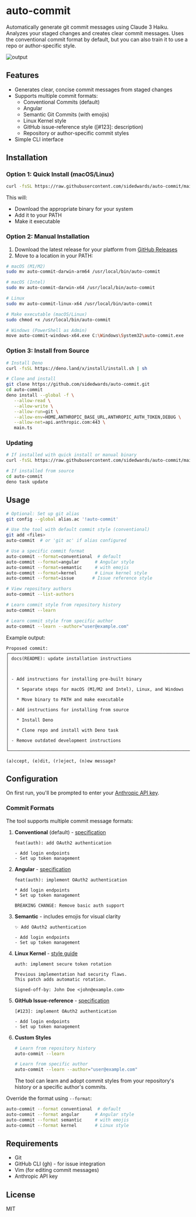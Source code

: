 # auto-commit

Automatically generate git commit messages using Claude 3 Haiku. Analyzes your staged changes and creates clear commit messages. Uses the conventional commit format by default, but you can also train it to use a repo or author-specific style.

![output](https://github.com/user-attachments/assets/be56cd5e-d605-41d2-a711-3bb43f398ac7)

## Features

- Generates clear, concise commit messages from staged changes
- Supports multiple commit formats:
  - Conventional Commits (default)
  - Angular
  - Semantic Git Commits (with emojis)
  - Linux Kernel style
  - GitHub issue-reference style ([#123]: description)
  - Repository or author-specific commit styles
- Simple CLI interface

## Installation

### Option 1: Quick Install (macOS/Linux)

```bash
curl -fsSL https://raw.githubusercontent.com/sidedwards/auto-commit/main/scripts/install.sh | bash
```

This will:
- Download the appropriate binary for your system
- Add it to your PATH
- Make it executable

### Option 2: Manual Installation

1. Download the latest release for your platform from [GitHub Releases](https://github.com/sidedwards/auto-commit/releases)
2. Move to a location in your PATH:

```bash
# macOS (M1/M2)
sudo mv auto-commit-darwin-arm64 /usr/local/bin/auto-commit

# macOS (Intel)
sudo mv auto-commit-darwin-x64 /usr/local/bin/auto-commit

# Linux
sudo mv auto-commit-linux-x64 /usr/local/bin/auto-commit

# Make executable (macOS/Linux)
sudo chmod +x /usr/local/bin/auto-commit

# Windows (PowerShell as Admin)
move auto-commit-windows-x64.exe C:\Windows\System32\auto-commit.exe
```

### Option 3: Install from Source

````bash
# Install Deno
curl -fsSL https://deno.land/x/install/install.sh | sh

# Clone and install
git clone https://github.com/sidedwards/auto-commit.git
cd auto-commit
deno install --global -f \
   --allow-read \
   --allow-write \
   --allow-run=git \
   --allow-env=HOME,ANTHROPIC_BASE_URL,ANTHROPIC_AUTH_TOKEN,DEBUG \
   --allow-net=api.anthropic.com:443 \
   main.ts
````

### Updating

```bash
# If installed with quick install or manual binary
curl -fsSL https://raw.githubusercontent.com/sidedwards/auto-commit/main/scripts/install.sh | bash

# If installed from source
cd auto-commit
deno task update
```

## Usage

```bash
# Optional: Set up git alias
git config --global alias.ac '!auto-commit'

# Use the tool with default commit style (conventional)
git add <files>
auto-commit  # or 'git ac' if alias configured

# Use a specific commit format
auto-commit --format=conventional  # default
auto-commit --format=angular      # Angular style
auto-commit --format=semantic     # with emojis
auto-commit --format=kernel       # Linux kernel style
auto-commit --format=issue       # Issue reference style

# View repository authors
auto-commit --list-authors

# Learn commit style from repository history
auto-commit --learn

# Learn commit style from specific author
auto-commit --learn --author="user@example.com"
```

Example output:
```
Proposed commit:
┌────────────────────────────────────────────────────────────────────────┐
│ docs(README): update installation instructions                         │
│                                                                        │
│ - Add instructions for installing pre-built binary                     │
│   * Separate steps for macOS (M1/M2 and Intel), Linux, and Windows     │
│   * Move binary to PATH and make executable                            │
│ - Add instructions for installing from source                          │
│   * Install Deno                                                       │
│   * Clone repo and install with Deno task                              │
│ - Remove outdated development instructions                             │
└────────────────────────────────────────────────────────────────────────┘

(a)ccept, (e)dit, (r)eject, (n)ew message?
```

## Configuration

On first run, you'll be prompted to enter your [Anthropic API key](https://console.anthropic.com/account/keys).

### Commit Formats

The tool supports multiple commit message formats:

1. **Conventional** (default) - [specification](https://www.conventionalcommits.org/en/v1.0.0/)
   ```
   feat(auth): add OAuth2 authentication
   
   - Add login endpoints
   - Set up token management
   ```

2. **Angular** - [specification](https://github.com/angular/angular/blob/main/CONTRIBUTING.md#commit)
   ```
   feat(auth): implement OAuth2 authentication

   * Add login endpoints
   * Set up token management

   BREAKING CHANGE: Remove basic auth support
   ```

3. **Semantic** - includes emojis for visual clarity
   ```
   ✨ Add OAuth2 authentication
   
   - Add login endpoints
   - Set up token management
   ```

4. **Linux Kernel** - [style guide](https://www.kernel.org/doc/html/latest/process/submitting-patches.html#describe-your-changes)
   ```
   auth: implement secure token rotation
   
   Previous implementation had security flaws.
   This patch adds automatic rotation.
   
   Signed-off-by: John Doe <john@example.com>
   ```

5. **GitHub Issue-reference** - [specification](https://docs.github.com/en/issues/tracking-your-work-with-issues/linking-a-pull-request-to-an-issue)
   ```
   [#123]: implement OAuth2 authentication

   - Add login endpoints
   - Set up token management
   ```

6. **Custom Styles**
   ```bash
   # Learn from repository history
   auto-commit --learn
   
   # Learn from specific author
   auto-commit --learn --author="user@example.com"
   ```
   The tool can learn and adopt commit styles from your repository's history or a specific author's commits.

Override the format using `--format`:
```bash
auto-commit --format conventional  # default
auto-commit --format angular      # Angular style
auto-commit --format semantic     # with emojis
auto-commit --format kernel       # Linux style
```

## Requirements

- Git
- GitHub CLI (gh) - for issue integration
- Vim (for editing commit messages)
- Anthropic API key

## License

MIT
